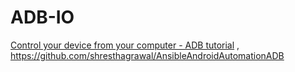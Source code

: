 # ADB-IO
[Control your device from your computer - ADB tutorial](https://youtu.be/uOPcUjVl2YQ) , https://github.com/shresthagrawal/AnsibleAndroidAutomationADB

